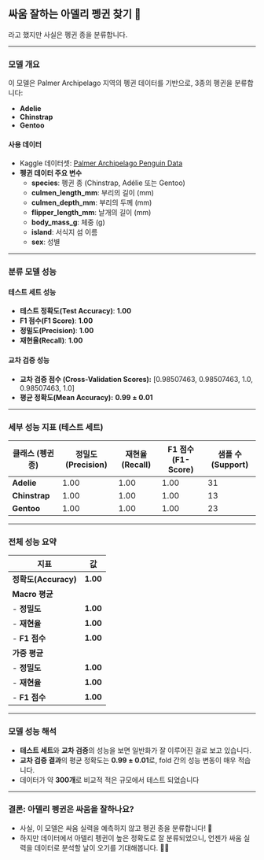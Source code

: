 ## **싸움 잘하는 아델리 펭귄 찾기** 🐧
라고 했지만 사실은 펭귄 종을 분류합니다.

---

### **모델 개요**
이 모델은 Palmer Archipelago 지역의 펭귄 데이터를 기반으로, 3종의 펭귄을 분류합니다:  
- **Adelie**
- **Chinstrap**
- **Gentoo**

#### **사용 데이터**
- Kaggle 데이터셋: [Palmer Archipelago Penguin Data](https://www.kaggle.com/datasets/parulpandey/palmer-archipelago-antarctica-penguin-data/data)
- **펭귄 데이터 주요 변수**
  - **species**: 펭귄 종 (Chinstrap, Adélie 또는 Gentoo)
  - **culmen_length_mm**: 부리의 길이 (mm)
  - **culmen_depth_mm**: 부리의 두께 (mm)
  - **flipper_length_mm**: 날개의 길이 (mm)
  - **body_mass_g**: 체중 (g)
  - **island**: 서식지 섬 이름
  - **sex**: 성별

---

### **분류 모델 성능**
#### **테스트 세트 성능**
- **테스트 정확도(Test Accuracy)**: **1.00**  
- **F1 점수(F1 Score)**: **1.00**  
- **정밀도(Precision)**: **1.00**  
- **재현율(Recall)**: **1.00**

#### **교차 검증 성능**
- **교차 검증 점수 (Cross-Validation Scores):**
[0.98507463, 0.98507463, 1.0, 0.98507463, 1.0]
- **평균 정확도(Mean Accuracy):** **0.99 ± 0.01**

---

### **세부 성능 지표 (테스트 세트)**
| **클래스 (펭귄 종)** | **정밀도(Precision)** | **재현율(Recall)** | **F1 점수(F1-Score)** | **샘플 수(Support)** |
|---------------------|----------------------|-------------------|-----------------------|----------------------|
| **Adelie**          | 1.00                | 1.00              | 1.00                 | 31                   |
| **Chinstrap**       | 1.00                | 1.00              | 1.00                 | 13                   |
| **Gentoo**          | 1.00                | 1.00              | 1.00                 | 23                   |

---

### **전체 성능 요약**
| **지표**              | **값**      |
|----------------------|-------------|
| **정확도(Accuracy)** | **1.00**    |
| **Macro 평균**       |             |
| - **정밀도**         | **1.00**    |
| - **재현율**         | **1.00**    |
| - **F1 점수**        | **1.00**    |
| **가중 평균**        |             |
| - **정밀도**         | **1.00**    |
| - **재현율**         | **1.00**    |
| - **F1 점수**        | **1.00**    |

---

### **모델 성능 해석**
- **테스트 세트**와 **교차 검증**의 성능을 보면 일반화가 잘 이루어진 걸로 보고 있습니다.
- **교차 검증 결과**의 평균 정확도는 **0.99 ± 0.01**로, fold 간의 성능 변동이 매우 적습니다. 
- 데이터가 약 **300개**로 비교적 적은 규모에서 테스트 되었습니다

---

### **결론: 아델리 펭귄은 싸움을 잘하나요?**
- 사실, 이 모델은 싸움 실력을 예측하지 않고 펭귄 종을 분류합니다! 🎯
- 하지만 데이터에서 아델리 펭귄이 높은 정확도로 잘 분류되었으니, 언젠가 싸움 실력을 데이터로 분석할 날이 오기를 기대해봅니다. 🐧✨
